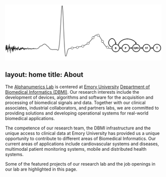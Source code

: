 ![Logo](/assets/img/CardiacCycleLogo.png)
---
layout: home
title: About
---

The [Alphanumerics Lab](https://alphanumericslab.github.io) is centered at [Emory University](https://www.emory.edu) [Department of Biomedical Informatics (DBMI)](https://med.emory.edu/departments/biomedical-informatics/index.html). Our research interests include the development of devices, algorithms and software for the acquisition and processing of biomedical signals and data. Together with our clinical associates, industrial collaborators, and partners labs, we are committed to providing solutions and developing operational systems for real-world biomedical applications.

The competence of our research team, the DBMI infrastructure and the unique access to clinical data at Emory University has provided us a unique opportunity to contribute to different areas of Biomedical Informatics. Our current areas of applications include cardiovascular systems and diseases, multimodal patient monitoring systems, mobile and distributed health systems.

Some of the featured projects of our research lab and the job openings in our lab are highlighted in this page.
